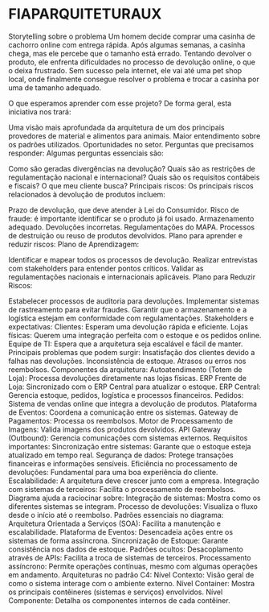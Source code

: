 # FIAPARQUITETURAUX
Storytelling sobre o problema
Um homem decide comprar uma casinha de cachorro online com entrega rápida. Após algumas semanas, a casinha chega, mas ele percebe que o tamanho está errado. Tentando devolver o produto, ele enfrenta dificuldades no processo de devolução online, o que o deixa frustrado. Sem sucesso pela internet, ele vai até uma pet shop local, onde finalmente consegue resolver o problema e trocar a casinha por uma de tamanho adequado.

O que esperamos aprender com esse projeto?
De forma geral, esta iniciativa nos trará:

Uma visão mais aprofundada da arquitetura de um dos principais provedores de material e alimentos para animais.
Maior entendimento sobre os padrões utilizados.
Oportunidades no setor.
Perguntas que precisamos responder:
Algumas perguntas essenciais são:

Como são geradas divergências na devolução?
Quais são as restrições de regulamentação nacional e internacional?
Quais são os requisitos contábeis e fiscais?
O que meu cliente busca?
Principais riscos:
Os principais riscos relacionados à devolução de produtos incluem:

Prazo de devolução, que deve atender à Lei do Consumidor.
Risco de fraude: é importante identificar se o produto já foi usado.
Armazenamento adequado.
Devoluções incorretas.
Regulamentações do MAPA.
Processos de destruição ou reuso de produtos devolvidos.
Plano para aprender e reduzir riscos:
Plano de Aprendizagem:

Identificar e mapear todos os processos de devolução.
Realizar entrevistas com stakeholders para entender pontos críticos.
Validar as regulamentações nacionais e internacionais aplicáveis.
Plano para Reduzir Riscos:

Estabelecer processos de auditoria para devoluções.
Implementar sistemas de rastreamento para evitar fraudes.
Garantir que o armazenamento e a logística estejam em conformidade com regulamentações.
Stakeholders e expectativas:
Clientes: Esperam uma devolução rápida e eficiente.
Lojas físicas: Querem uma integração perfeita com o estoque e os pedidos online.
Equipe de TI: Espera que a arquitetura seja escalável e fácil de manter.
Principais problemas que podem surgir:
Insatisfação dos clientes devido a falhas nas devoluções.
Inconsistência de estoque.
Atrasos ou erros nos reembolsos.
Componentes da arquitetura:
Autoatendimento (Totem de Loja): Processa devoluções diretamente nas lojas físicas.
ERP Frente de Loja: Sincronizado com o ERP Central para atualizar o estoque.
ERP Central: Gerencia estoque, pedidos, logística e processos financeiros.
Pedidos: Sistema de vendas online que integra a devolução de produtos.
Plataforma de Eventos: Coordena a comunicação entre os sistemas.
Gateway de Pagamentos: Processa os reembolsos.
Motor de Processamento de Imagens: Valida imagens dos produtos devolvidos.
API Gateway (Outbound): Gerencia comunicações com sistemas externos.
Requisitos importantes:
Sincronização entre sistemas: Garante que o estoque esteja atualizado em tempo real.
Segurança de dados: Protege transações financeiras e informações sensíveis.
Eficiência no processamento de devoluções: Fundamental para uma boa experiência do cliente.
Escalabilidade: A arquitetura deve crescer junto com a empresa.
Integração com sistemas de terceiros: Facilita o processamento de reembolsos.
Diagrama ajuda a raciocinar sobre:
Integração de sistemas: Mostra como os diferentes sistemas se integram.
Processo de devoluções: Visualiza o fluxo desde o início até o reembolso.
Padrões essenciais no diagrama:
Arquitetura Orientada a Serviços (SOA): Facilita a manutenção e escalabilidade.
Plataforma de Eventos: Desencadeia ações entre os sistemas de forma assíncrona.
Sincronização de Estoque: Garante consistência nos dados de estoque.
Padrões ocultos:
Desacoplamento através de APIs: Facilita a troca de sistemas de terceiros.
Processamento assíncrono: Permite operações contínuas, mesmo com algumas operações em andamento.
Arquiteturas no padrão C4:
Nível Contexto: Visão geral de como o sistema interage com o ambiente externo.
Nível Container: Mostra os principais contêineres (sistemas e serviços) envolvidos.
Nível Componente: Detalha os componentes internos de cada contêiner.
